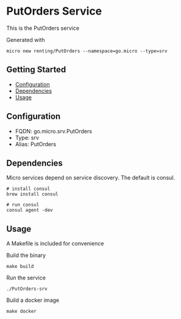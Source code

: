 # PutOrders Service

This is the PutOrders service

Generated with

```
micro new renting/PutOrders --namespace=go.micro --type=srv
```

## Getting Started

- [Configuration](#configuration)
- [Dependencies](#dependencies)
- [Usage](#usage)

## Configuration

- FQDN: go.micro.srv.PutOrders
- Type: srv
- Alias: PutOrders

## Dependencies

Micro services depend on service discovery. The default is consul.

```
# install consul
brew install consul

# run consul
consul agent -dev
```

## Usage

A Makefile is included for convenience

Build the binary

```
make build
```

Run the service
```
./PutOrders-srv
```

Build a docker image
```
make docker
```